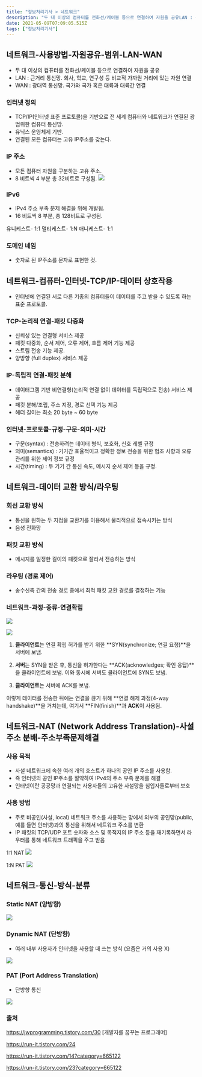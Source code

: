```yaml
---
title: "정보처리기사 > 네트워크"
description: "두 대 이상의 컴퓨터를 전화선/케이블 등으로 연결하여 자원을 공유LAN : 근거리 통신망. 회사, 학교, 연구성 등 비교적 가까원 거리에 있는 자원 연결WAN : 광대역 통신망. 국가와 국가 혹은 대륙과 대륙간 연결TCP/IP(인터넷 표준 프로토콜)을 기반으로 전 세계"
date: 2021-05-09T07:09:05.515Z
tags: ["정보처리기사"]
---
```

## 네트워크-사용방법-자원공유-범위-LAN-WAN
- 두 대 이상의 컴퓨터를 전화선/케이블 등으로 연결하여 자원을 공유
- LAN : 근거리 통신망. 
회사, 학교, 연구성 등 비교적 가까원 거리에 있는 자원 연결
- WAN : 광대역 통신망. 
국가와 국가 혹은 대륙과 대륙간 연결

### 인터넷 정의
- TCP/IP(인터넷 표준 프로토콜)을 기반으로 전 세계 컴퓨터와 네트워크가 연결된 광범위한 컴퓨터 통신망.
- 유닉스 운영체제 기반.
- 연결된 모든 컴퓨터는 고유 IP주소를 갖는다.

### IP 주소
- 모든 컴퓨터 자원을 구분하는 고유 주소. 
- 8 비트씩 4 부분 총 32비트로 구성됨.
![](/images/cbe050fa-3886-4044-8d81-becd3b65e9df-image.png)

### IPv6
- IPv4 주소 부족 문제 해결을 위해 개발됨.
- 16 비트씩 8 부분, 총 128비트로 구성됨.

유니케스트- 1:1
멀티케스트- 1:N
애니케스트- 1:1 

### 도메인 네임
- 숫자로 된 IP주소를 문자로 표현한 것. 

## 네트워크-컴퓨터-인터넷-TCP/IP-데이터 상호작용
- 인터넷에 연결된 서로 다른 기종의 컴퓨터들이 데이터를 주고 받을 수 있도록 하는 표준 프로토콜.

### TCP-논리적 연결-패킷 다중화
- 신뢰성 있는 연결형 서비스 제공
- 패킷 다중화, 순서 제어, 오류 제어, 흐름 제어 기능 제공
- 스트림 전송 기능 제공.
- 양방향 (full duplex) 서비스 제공

### IP-독립적 연결-패킷 분해
- 데이터그램 기반 비연결형(논리적 연결 없이 데이터를 독립적으로 전송) 서비스 제공
- 패킷 분해/조립, 주소 지정, 경로 선택 기능 제공
- 헤더 길이는 최소 20 byte ~ 60 byte

### 인터넷-프로토콜-규정-구문-의미-시간
- 구문(syntax) : 전송하려는 데이터 형식, 보호화, 신호 레벨 규정
- 의미(semantics) : 기기간 효율적이고 정확한 정보 전송을 위한 협조 사항과 오류 관리를 위한 제어 정보 규정
- 시간(timing) : 두 기기 간 통신 속도, 메시지 순서 제어 등을 규정.

## 네트워크-데이터 교환 방식/라우팅
### 회선 교환 방식
- 통신을 원하는 두 지점을 교환기를 이용해서 물리적으로 접속시키는 방식
- 음성 전화망

### 패킷 교환 방식
- 메시지를 일정한 길이의 패킷으로 잘라서 전송하는 방식

### 라우팅 (경로 제어)
- 송수신측 간의 전송 경로 중에서 최적 패킷 교환 경로를 결정하는 기능

### 네트워크-과정-종류-연결확립

![](/images/32fdc5a6-b4a3-4bcd-88eb-d5ec3c6f6012-image.png)

![](/images/ad89beea-0f2d-4ea7-b74a-ece897b40695-image.png)

1) **클라이언트**는 연결 확립 허가를 받기 위한 **SYN(synchronize; 연결 요청)**을 서버에 보냄.

2) **서버**는 SYN을 받은 후, 통신을 허가한다는 **ACK(acknowledges; 확인 응답)**을 클라이언트에 보냄. 이와 동시에 서버도 클라이언트에 SYN도 보냄.

3) **클라이언트**는 서버에 ACK를 보냄.

이렇게 데이터를 전송한 뒤에는 연결을 끊기 위해 **연결 해제 과정(4-way handshake)**을 거치는데, 여기서 **FIN(finish)**과 **ACK**이 사용됨.

## 네트워크-NAT (Network Address Translation)-사설 주소 분배-주소부족문제해결
### 사용 목적
- 사설 네트워크에 속한 여러 개의 호스트가 하나의 공인 IP 주소를 사용함. 
- 즉 인터넷의 공인 IP주소를 절약하여 IPv4의 주소 부족 문제를 해결
- 인터넷이란 공공망과 연결되는 사용자들의 고유한 사설망을 침입자들로부터 보호
### 사용 방법
- 주로 비공인(사설, local) 네트워크 주소를 사용하는 망에서 외부의 공인망(public, 예를 들면 인터넷)과의 통신을 위해서 네트워크 주소를 변환
- IP 패킷의 TCP/UDP 포트 숫자와 소스 및 목적지의 IP 주소 등을 재기록하면서 라우터를 통해 네트워크 트래픽을 주고 받음

1:1 NAT
![](/images/f4efcded-3c7f-4763-9e6d-0edbd5fe01cf-image.png)

1:N PAT
![](/images/2dc61ba0-ed1f-4c7c-a525-9fcc813c807d-image.png)

## 네트워크-통신-방식-분류
### Static NAT (양방향)
![](/images/87ce1f2b-cb6b-40ee-b7d1-3056643feeeb-image.png)
### Dynamic NAT (단방향)
- 여러 내부 사용자가 인터넷을 사용할 때 쓰는 방식 (요즘은 거의 사용 X)

![](/images/11591479-4be2-485b-8097-7c832eae4c08-image.png)
### PAT (Port Address Translation)
- 단방향 통신

![](/images/17d3fee0-c365-459f-affb-7d5d7df4e329-image.png)


### 출처
https://jwprogramming.tistory.com/30 [개발자를 꿈꾸는 프로그래머]

https://run-it.tistory.com/24

https://run-it.tistory.com/14?category=665122

https://run-it.tistory.com/23?category=665122



